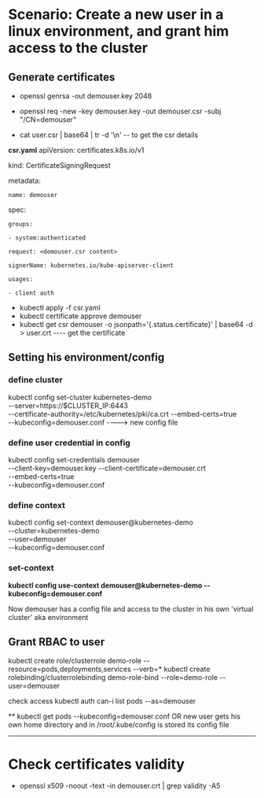 # Scenario: Create a new user in a linux environment, and grant him access to the cluster

## Generate certificates

- openssl genrsa -out demouser.key 2048
- openssl req -new -key demouser.key -out demouser.csr -subj "/CN=demouser"

- cat user.csr | base64 | tr -d '\n' -- to get the csr details

**csr.yaml**
apiVersion: certificates.k8s.io/v1

kind: CertificateSigningRequest

metadata:

    name: demouser

spec:

    groups:
  
    - system:authenticated
  
    request: <demouser.csr content>
  
    signerName: kubernetes.io/kube-apiserver-client
  
    usages:
  
    - client auth
         
         
 - kubectl apply -f csr.yaml
 - kubectl certificate approve demouser
 - kubectl get csr demouser -o jsonpath='{.status.certificate}' | base64 -d > user.crt ---- get the certificate

## Setting his environment/config

### define cluster
kubectl config set-cluster kubernetes-demo \
 --server=https://$CLUSTER_IP:6443 \
 --certificate-authority=/etc/kubernetes/pki/ca.crt
 --embed-certs=true \
 --kubeconfig=demouser.conf ----> new config file
 
 ### define user credential in config
 kubectl config set-credentials demouser \
 --client-key=demouser.key
 --client-certificate=demouser.crt \
 --embed-certs=true \
 --kubeconfig=demouser.conf
 
 ### define context
 kubectl config set-context demouser@kubernetes-demo \
 --cluster=kubernetes-demo \
 --user=demouser \
 --kubeconfig=demouser.conf
 
### set-context
**kubectl config use-context demouser@kubernetes-demo --kubeconfig=demouser.conf**

Now demouser has a config file and access to the cluster in his own 'virtual cluster' aka environment

## Grant RBAC to user

kubectl create role/clusterrole demo-role --resource=pods,deployments,services --verb=*
kubectl create rolebinding/clusterrolebinding demo-role-bind --role=demo-role --user=demouser

check access
kubectl auth can-i list pods --as=demouser

**
kubectl get pods --kubeconfig=demouser.conf 
OR new user gets his own home directory and in /root/.kube/config is stored its config file

----------------------------------------------------------------------------------------------

# Check certificates validity

- openssl x509 -noout -text -in demouser.crt | grep validity -A5
